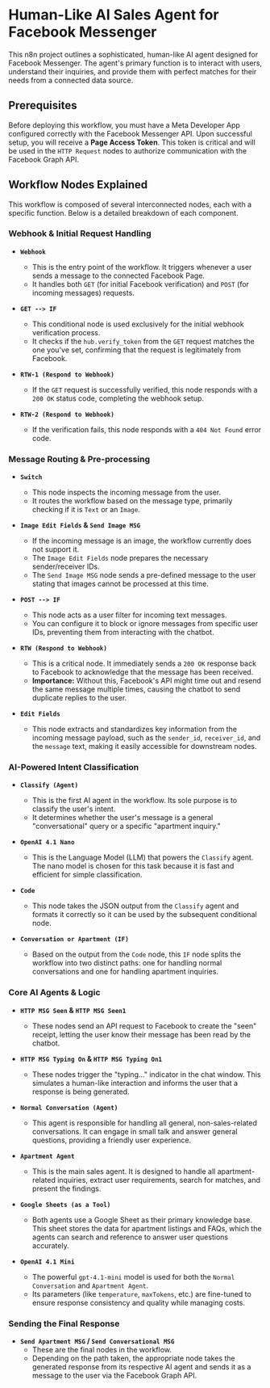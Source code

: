 # Human-Like AI Sales Agent for Facebook Messenger

This n8n project outlines a sophisticated, human-like AI agent designed for Facebook Messenger. The agent's primary function is to interact with users, understand their inquiries, and provide them with perfect matches for their needs from a connected data source.

## Prerequisites

Before deploying this workflow, you must have a Meta Developer App configured correctly with the Facebook Messenger API. Upon successful setup, you will receive a **Page Access Token**. This token is critical and will be used in the `HTTP Request` nodes to authorize communication with the Facebook Graph API.

## Workflow Nodes Explained

This workflow is composed of several interconnected nodes, each with a specific function. Below is a detailed breakdown of each component.

### Webhook & Initial Request Handling

*   **`Webhook`**
    *   This is the entry point of the workflow. It triggers whenever a user sends a message to the connected Facebook Page.
    *   It handles both `GET` (for initial Facebook verification) and `POST` (for incoming messages) requests.

*   **`GET --> IF`**
    *   This conditional node is used exclusively for the initial webhook verification process.
    *   It checks if the `hub.verify_token` from the `GET` request matches the one you've set, confirming that the request is legitimately from Facebook.

*   **`RTW-1 (Respond to Webhook)`**
    *   If the `GET` request is successfully verified, this node responds with a `200 OK` status code, completing the webhook setup.

*   **`RTW-2 (Respond to Webhook)`**
    *   If the verification fails, this node responds with a `404 Not Found` error code.

### Message Routing & Pre-processing

*   **`Switch`**
    *   This node inspects the incoming message from the user.
    *   It routes the workflow based on the message type, primarily checking if it is `Text` or an `Image`.

*   **`Image Edit Fields` & `Send Image MSG`**
    *   If the incoming message is an image, the workflow currently does not support it.
    *   The `Image Edit Fields` node prepares the necessary sender/receiver IDs.
    *   The `Send Image MSG` node sends a pre-defined message to the user stating that images cannot be processed at this time.

*   **`POST --> IF`**
    *   This node acts as a user filter for incoming text messages.
    *   You can configure it to block or ignore messages from specific user IDs, preventing them from interacting with the chatbot.

*   **`RTW (Respond to Webhook)`**
    *   This is a critical node. It immediately sends a `200 OK` response back to Facebook to acknowledge that the message has been received.
    *   **Importance:** Without this, Facebook's API might time out and resend the same message multiple times, causing the chatbot to send duplicate replies to the user.

*   **`Edit Fields`**
    *   This node extracts and standardizes key information from the incoming message payload, such as the `sender_id`, `receiver_id`, and the `message` text, making it easily accessible for downstream nodes.

### AI-Powered Intent Classification

*   **`Classify (Agent)`**
    *   This is the first AI agent in the workflow. Its sole purpose is to classify the user's intent.
    *   It determines whether the user's message is a general "conversational" query or a specific "apartment inquiry."

*   **`OpenAI 4.1 Nano`**
    *   This is the Language Model (LLM) that powers the `Classify` agent. The nano model is chosen for this task because it is fast and efficient for simple classification.

*   **`Code`**
    *   This node takes the JSON output from the `Classify` agent and formats it correctly so it can be used by the subsequent conditional node.

*   **`Conversation or Apartment (IF)`**
    *   Based on the output from the `Code` node, this `IF` node splits the workflow into two distinct paths: one for handling normal conversations and one for handling apartment inquiries.

### Core AI Agents & Logic

*   **`HTTP MSG Seen` & `HTTP MSG Seen1`**
    *   These nodes send an API request to Facebook to create the "seen" receipt, letting the user know their message has been read by the chatbot.

*   **`HTTP MSG Typing On` & `HTTP MSG Typing On1`**
    *   These nodes trigger the "typing..." indicator in the chat window. This simulates a human-like interaction and informs the user that a response is being generated.

*   **`Normal Conversation (Agent)`**
    *   This agent is responsible for handling all general, non-sales-related conversations. It can engage in small talk and answer general questions, providing a friendly user experience.

*   **`Apartment Agent`**
    *   This is the main sales agent. It is designed to handle all apartment-related inquiries, extract user requirements, search for matches, and present the findings.

*   **`Google Sheets (as a Tool)`**
    *   Both agents use a Google Sheet as their primary knowledge base. This sheet stores the data for apartment listings and FAQs, which the agents can search and reference to answer user questions accurately.

*   **`OpenAI 4.1 Mini`**
    *   The powerful `gpt-4.1-mini` model is used for both the `Normal Conversation` and `Apartment Agent`.
    *   Its parameters (like `temperature`, `maxTokens`, etc.) are fine-tuned to ensure response consistency and quality while managing costs.

### Sending the Final Response

*   **`Send Apartment MSG` / `Send Conversational MSG`**
    *   These are the final nodes in the workflow.
    *   Depending on the path taken, the appropriate node takes the generated response from its respective AI agent and sends it as a message to the user via the Facebook Graph API.
